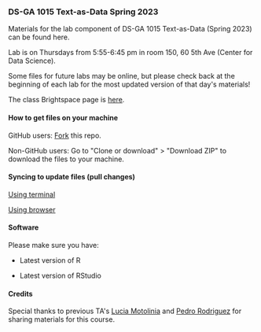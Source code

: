 ### DS-GA 1015 Text-as-Data Spring 2023

Materials for the lab component of DS-GA 1015 Text-as-Data (Spring 2023) can be found here. 

Lab is on Thursdays from 5:55-6:45 pm in room 150, 60 5th Ave (Center for Data Science).

Some files for future labs may be online, but please check back at the beginning of each lab for the most updated version of that day's materials!

The class Brightspace page is [here](https://brightspace.nyu.edu/d2l/home/243188).

#### How to get files on your machine

GitHub users: [Fork](https://help.github.com/articles/fork-a-repo/) this repo.

Non-GitHub users: Go to "Clone or download" > "Download ZIP" to download the files to your machine.

#### Syncing to update files (pull changes)

[Using terminal](https://help.github.com/articles/syncing-a-fork/) 

[Using browser](https://github.com/KirstieJane/STEMMRoleModels/wiki/Syncing-your-fork-to-the-original-repository-via-the-browser)

#### Software

Please make sure you have:

- Latest version of R

- Latest version of RStudio

#### Credits

Special thanks to previous TA's [Lucia Motolinia](https://polisci.wustl.edu/people/lucia-motolinia) and [Pedro Rodriguez](https://github.com/prodriguezsosa) for sharing materials for this course. 
